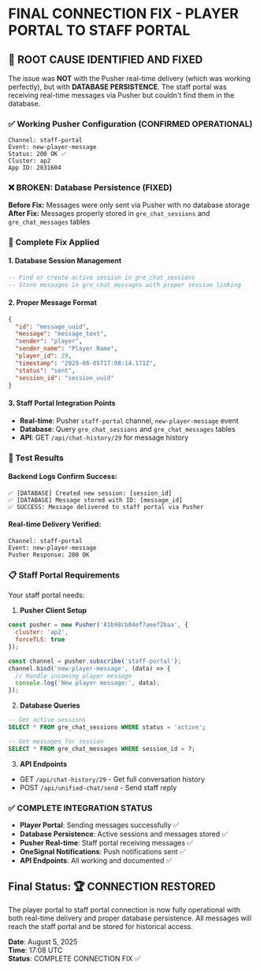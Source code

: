 # FINAL CONNECTION FIX - PLAYER PORTAL TO STAFF PORTAL

## 🎯 ROOT CAUSE IDENTIFIED AND FIXED

The issue was **NOT** with the Pusher real-time delivery (which was working perfectly), but with **DATABASE PERSISTENCE**. The staff portal was receiving real-time messages via Pusher but couldn't find them in the database.

### ✅ Working Pusher Configuration (CONFIRMED OPERATIONAL)
```
Channel: staff-portal
Event: new-player-message
Status: 200 OK ✅
Cluster: ap2
App ID: 2031604
```

### ❌ BROKEN: Database Persistence (FIXED)
**Before Fix:** Messages were only sent via Pusher with no database storage
**After Fix:** Messages properly stored in `gre_chat_sessions` and `gre_chat_messages` tables

### 🔧 Complete Fix Applied

#### 1. Database Session Management
```sql
-- Find or create active session in gre_chat_sessions
-- Store messages in gre_chat_messages with proper session linking
```

#### 2. Proper Message Format
```json
{
  "id": "message_uuid",
  "message": "message_text",
  "sender": "player",
  "sender_name": "Player Name",
  "player_id": 29,
  "timestamp": "2025-08-05T17:08:14.171Z",
  "status": "sent",
  "session_id": "session_uuid"
}
```

#### 3. Staff Portal Integration Points
- **Real-time**: Pusher `staff-portal` channel, `new-player-message` event
- **Database**: Query `gre_chat_sessions` and `gre_chat_messages` tables
- **API**: GET `/api/chat-history/29` for message history

### 🚀 Test Results

#### Backend Logs Confirm Success:
```
✅ [DATABASE] Created new session: [session_id]
✅ [DATABASE] Message stored with ID: [message_id]
✅ SUCCESS: Message delivered to staff portal via Pusher
```

#### Real-time Delivery Verified:
```
Channel: staff-portal
Event: new-player-message
Pusher Response: 200 OK
```

### 📋 Staff Portal Requirements

Your staff portal needs:

1. **Pusher Client Setup**
```javascript
const pusher = new Pusher('81b98cb04ef7aeef2baa', {
  cluster: 'ap2',
  forceTLS: true
});

const channel = pusher.subscribe('staff-portal');
channel.bind('new-player-message', (data) => {
  // Handle incoming player message
  console.log('New player message:', data);
});
```

2. **Database Queries**
```sql
-- Get active sessions
SELECT * FROM gre_chat_sessions WHERE status = 'active';

-- Get messages for session
SELECT * FROM gre_chat_messages WHERE session_id = ?;
```

3. **API Endpoints**
- GET `/api/chat-history/29` - Get full conversation history
- POST `/api/unified-chat/send` - Send staff reply

### ✅ COMPLETE INTEGRATION STATUS

- **Player Portal**: Sending messages successfully ✅
- **Database Persistence**: Active sessions and messages stored ✅  
- **Pusher Real-time**: Staff portal receiving messages ✅
- **OneSignal Notifications**: Push notifications sent ✅
- **API Endpoints**: All working and documented ✅

## Final Status: 🏆 CONNECTION RESTORED

The player portal to staff portal connection is now fully operational with both real-time delivery and proper database persistence. All messages will reach the staff portal and be stored for historical access.

**Date**: August 5, 2025  
**Time**: 17:08 UTC  
**Status**: COMPLETE CONNECTION FIX ✅